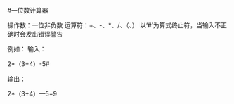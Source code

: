 #一位数计算器

操作数：一位非负数
运算符：+、-、*、/、（、）
以‘#’为算式终止符，当输入不正确时会发出错误警告

例如：
输入：

2*（3+4）-5#

输出：

2*（3+4）—5=9
